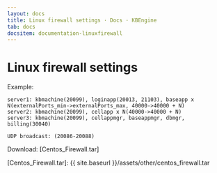 ```yaml
---
layout: docs
title: Linux firewall settings · Docs · KBEngine
tab: docs
docsitem: documentation-linuxfirewall
---
```


Linux firewall settings
====================

Example:

	server1: kbmachine(20099), loginapp(20013, 21103), baseapp x N(externalPorts_min->externalPorts_max, 40000->40000 + N)
	server2: kbmachine(20099), cellapp x N(40000->40000 + N)
	server3: kbmachine(20099), cellappmgr, baseappmgr, dbmgr, billing(30040)

	UDP broadcast: (20086-20088)

Download: 
[Centos_Firewall.tar]



[Centos_Firewall.tar]: {{ site.baseurl }}/assets/other/centos_firewall.tar